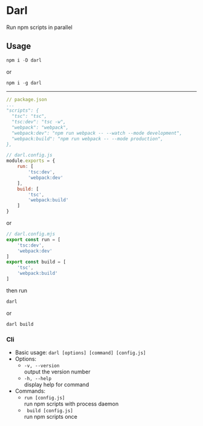 # Darl
Run npm scripts in parallel

## Usage
```ps1
npm i -D darl
```
or
```ps1
npm i -g darl
```
---
```yaml
// package.json
...
"scripts": {
  "tsc": "tsc",
  "tsc:dev": "tsc -w",
  "webpack": "webpack",
  "webpack:dev": "npm run webpack -- --watch --mode development",
  "webpack:build": "npm run webpack -- --mode production",
},
```
```js
// darl.config.js
module.exports = {
    run: [
        'tsc:dev',
        'webpack:dev'
    ],
    build: [
        'tsc',
        'webpack:build'
    ]
}
```
or
```js
// darl.config.mjs
export const run = [
    'tsc:dev',
    'webpack:dev'
]
export const build = [
    'tsc',
    'webpack:build'
]
```
then run
```ps1
darl
```
or
```
darl build
```
### Cli
- Basic usage: `darl [options] [command] [config.js]`
- Options:
  - `-v, --version`  
    output the version number
  - `-h, --help`  
    display help for command
- Commands:
  - `run [config.js]`  
    run npm scripts with process daemon
  - ` build [config.js]`  
    run npm scripts once